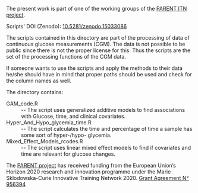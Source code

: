 <p>The present work is part of one of the working groups of the <a href='https://parenth2020.com/'>PARENT ITN project</a>.</br>

Scripts' DOI (Zenodo): <a href='10.5281/zenodo.15033086'> 10.5281/zenodo.15033086</a></p>

<p>The scripts contained in this directory are part of the processing of data of continuous glucose measurements (CGM).
The data is not possible to be public since there is not the proper license for this.
Thus the scripts are the set of the processing functions of the CGM data.

If someone wants to use the scripts and apply the methods to their data he/she should have in mind that proper paths should be used and check for the column names as well. </p>

<p>The directory contains:
 <dl>
  <dt>GAM_code.R</dt>
  <dd>-- The script uses generalized additive models to find associations with Glucose, time, and clinical covariates.</dd>
  <dt>Hyper_And_Hypo_glycemia_time.R</dt>
  <dd>-- The script calculates the time and percentage of time a sample has some sort of hyper-/hypo- glycemia.</dd>
  <dt>Mixed_Effect_Models_rcodes.R</dt>
  <dd>-- The script uses linear mixed effect models to find if covariates and time are relevant for glucose changes.</dd>
</dl> 
</p>

<p>The <a href='https://parenth2020.com/'>PARENT project</a> has received funding from the European Union’s Horizon 2020 research and innovation programme under the Marie Sklodowska-Curie Innovative Training Network 2020. <a href='https://cordis.europa.eu/project/id/956394'>Grant Agreement N° 956394</a></p>